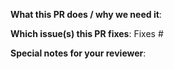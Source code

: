 **What this PR does / why we need it**:

**Which issue(s) this PR fixes**:
Fixes #

**Special notes for your reviewer**:
